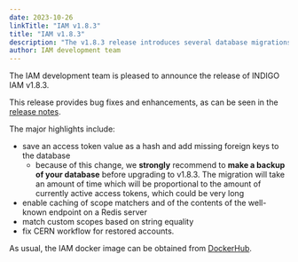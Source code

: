 ```yaml
---
date: 2023-10-26
linkTitle: "IAM v1.8.3"
title: "IAM v1.8.3"
description: "The v1.8.3 release introduces several database migrations to increase IAM performance"
author: IAM development team
---
```


The IAM development team is pleased to announce the release of INDIGO IAM v1.8.3.

This release provides bug fixes and enhancements, as can be seen in the [release notes][release-notes].

The major highlights include:

* save an access token value as a hash and add missing foreign keys to the database
  * because of this change, we __strongly__ recommend to __make a backup of your database__ before upgrading to v1.8.3. The migration will take an amount of time which will be proportional to the amount of currently active access tokens, which could be very long
* enable caching of scope matchers and of the contents of the well-known endpoint on a Redis server
* match custom scopes based on string equality
* fix CERN workflow for restored accounts.

As usual, the IAM docker image can be obtained from [DockerHub][iam-login-service-docker].

[release-notes]: https://github.com/indigo-iam/iam/releases/tag/v1.8.3
[iam-login-service-docker]: https://hub.docker.com/r/indigoiam/iam-login-service/tags